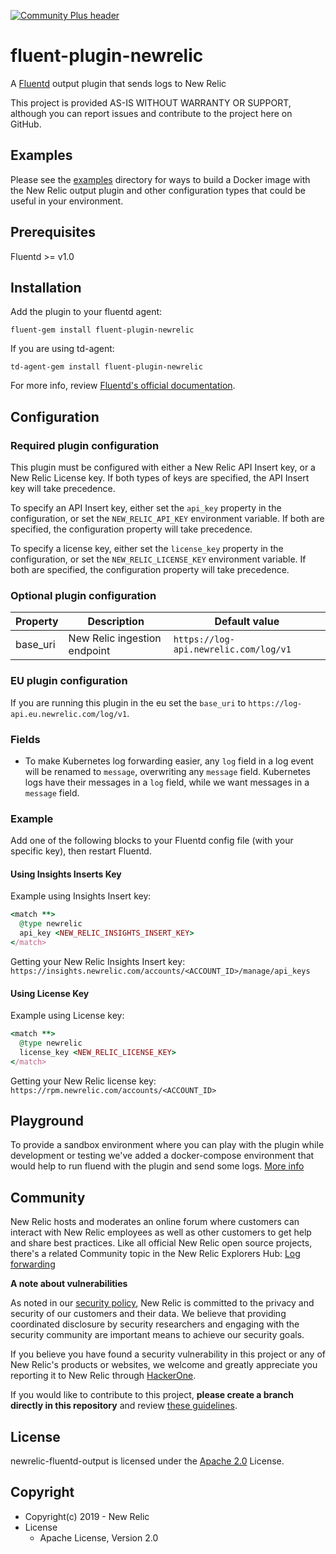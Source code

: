 [![Community Plus header](https://github.com/newrelic/opensource-website/raw/master/src/images/categories/Community_Plus.png)](https://opensource.newrelic.com/oss-category/#community-plus)

# fluent-plugin-newrelic

A [Fluentd](https://fluentd.org/) output plugin that sends logs to New Relic

This project is provided AS-IS WITHOUT WARRANTY OR SUPPORT, although you can report issues and contribute to the project here on GitHub.

## Examples

Please see the [examples](examples/) directory for ways to build a Docker image with the New Relic output plugin and other configuration types
that could be useful in your environment.

## Prerequisites

Fluentd >= v1.0

## Installation

Add the plugin to your fluentd agent:

`fluent-gem install fluent-plugin-newrelic`

If you are using td-agent:

`td-agent-gem install fluent-plugin-newrelic`

For more info, review [Fluentd's official documentation](https://docs.fluentd.org/deployment/plugin-management).

## Configuration

### Required plugin configuration

This plugin must be configured with either a New Relic API Insert key, or a New Relic License key.
If both types of keys are specified, the API Insert key will take precedence.

To specify an API Insert key, either set the `api_key` property in the configuration, or set the `NEW_RELIC_API_KEY` environment variable. If both are specified, the configuration property will take precedence.

To specify a license key, either set the `license_key` property in the configuration, or set the `NEW_RELIC_LICENSE_KEY` environment variable. If both are specified, the configuration property will take precedence.

### Optional plugin configuration

| Property | Description | Default value |
|---|---|---|
| base_uri | New Relic ingestion endpoint | `https://log-api.newrelic.com/log/v1` |

### EU plugin configuration

If you are running this plugin in the eu set the `base_uri` to `https://log-api.eu.newrelic.com/log/v1`.

### Fields

* To make Kubernetes log forwarding easier, any `log` field in a log event will be
renamed to `message`, overwriting any `message` field. Kubernetes logs have their messages
in a `log` field, while we want messages in a `message` field.

### Example

Add one of the following blocks to your Fluentd config file (with your specific key), then restart Fluentd.

#### Using Insights Inserts Key

Example using Insights Insert key:

```rb
<match **>
  @type newrelic
  api_key <NEW_RELIC_INSIGHTS_INSERT_KEY>
</match>
```

Getting your New Relic Insights Insert key:
`https://insights.newrelic.com/accounts/<ACCOUNT_ID>/manage/api_keys`

#### Using License Key

Example using License key:

```rb
<match **>
  @type newrelic
  license_key <NEW_RELIC_LICENSE_KEY>
</match>
```

Getting your New Relic license key:
`https://rpm.newrelic.com/accounts/<ACCOUNT_ID>`

## Playground

To provide a sandbox environment where you can play with the plugin while development or testing
we've added a docker-compose environment that would help to run fluend with the plugin and send
some logs. [More info](playground/README.md)

## Community

New Relic hosts and moderates an online forum where customers can interact with New Relic employees as well as other customers to get help and share best practices. Like all official New Relic open source projects, there's a related Community topic in the New Relic Explorers Hub: [Log forwarding](https://discuss.newrelic.com/tag/log-forwarding)


**A note about vulnerabilities**

As noted in our [security policy](../../security/policy), New Relic is committed to the privacy and security of our customers and their data. We believe that providing coordinated disclosure by security researchers and engaging with the security community are important means to achieve our security goals.

If you believe you have found a security vulnerability in this project or any of New Relic's products or websites, we welcome and greatly appreciate you reporting it to New Relic through [HackerOne](https://hackerone.com/newrelic).

If you would like to contribute to this project, **please create a branch directly in this repository** and review [these guidelines](https://opensource.newrelic.com/code-of-conduct/). 

## License

newrelic-fluentd-output is licensed under the [Apache 2.0](http://apache.org/licenses/LICENSE-2.0.txt) License.


## Copyright

* Copyright(c) 2019 - New Relic
* License
  * Apache License, Version 2.0
